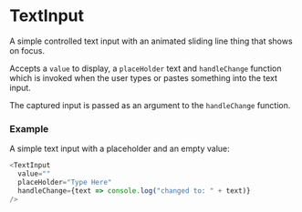 # TextInput

A simple controlled text input with an animated sliding line thing that shows on focus.

Accepts a `value` to display, a `placeHolder` text and `handleChange` function which is invoked when the user types or pastes something into the text input.

The captured input is passed as an argument to the `handleChange` function.

### Example

A simple text input with a placeholder and an empty value:

```javascript
<TextInput
  value=""
  placeHolder="Type Here"
  handleChange={text => console.log("changed to: " + text)}
/>
```
